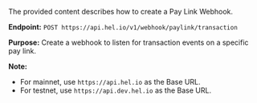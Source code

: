 The provided content describes how to create a Pay Link Webhook.

**Endpoint:** `POST https://api.hel.io/v1/webhook/paylink/transaction`

**Purpose:** Create a webhook to listen for transaction events on a specific pay link.

**Note:**
*   For mainnet, use `https://api.hel.io` as the Base URL.
*   For testnet, use `https://api.dev.hel.io` as the Base URL.